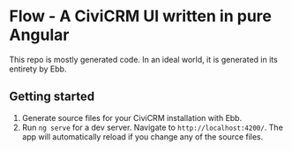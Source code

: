 # Flow - A CiviCRM UI written in pure Angular

This repo is mostly generated code. In an ideal world, it is generated in its entirety by Ebb.

## Getting started

1. Generate source files for your CiviCRM installation with Ebb.
2. Run `ng serve` for a dev server. Navigate to `http://localhost:4200/`. The app will automatically reload if you change any of the source files.
